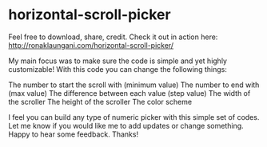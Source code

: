 # horizontal-scroll-picker

Feel free to download, share, credit. Check it out in action here: http://ronaklaungani.com/horizontal-scroll-picker/

My main focus was to make sure the code is simple and yet highly customizable! With this code you can change the following things:

The number to start the scroll with (minimum value)
The number to end with (max value)
The difference between each value (step value)
The width of the scroller
The height of the scroller
The color scheme

I feel you can build any type of numeric picker with this simple set of codes. Let me know if you would like me to add updates or change something. Happy to hear some feedback. Thanks!
